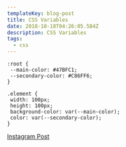 ```yaml
---
templateKey: blog-post
title: CSS Variables
date: 2018-10-18T04:26:05.584Z
description: CSS Variables
tags:
  - css
---
```

```
:root {
 --main-color: #47BFC1;
 --secondary-color: #C86FF6;
}
    
.element {
 width: 100px;
 height: 100px;
 background-color: var(--main-color);
 color: var(--secondary-color);
}
```
<a class="ig-link" href="https://www.instagram.com/p/Bjsiu7FBI_8"> Instagram Post </a>
